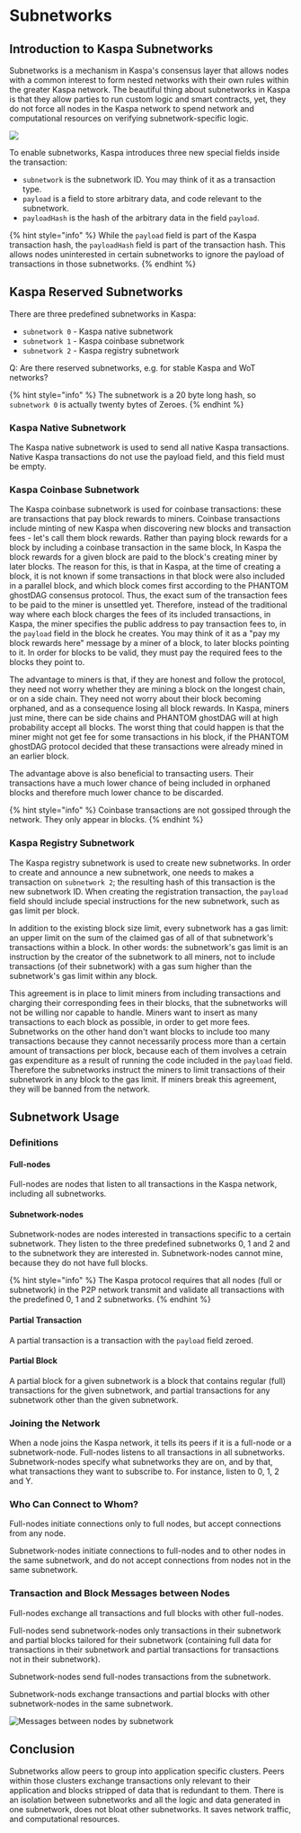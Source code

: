 # Subnetworks

## Introduction to Kaspa Subnetworks

Subnetworks is a mechanism in Kaspa's consensus layer that allows nodes with a common interest to form nested networks with their own rules within the greater Kaspa network. The beautiful thing about subnetworks in Kaspa is that they allow parties to run custom logic and smart contracts, yet, they do not force all nodes in the Kaspa network to spend network and computational resources on verifying subnetwork-specific logic.

![](../../.gitbook/assets/subnetworks-without-intersecting-sunbetworks.png)

To enable subnetworks, Kaspa introduces three new special fields inside the transaction:

* `subnetwork` is the subnetwork ID. You may think of it as a transaction type.
* `payload` is a field to store arbitrary data, and code relevant to the subnetwork.
* `payloadHash` is the hash of the arbitrary data in the field `payload`.

{% hint style="info" %}
While the `payload` field is part of the Kaspa transaction hash, the `payloadHash` field is part of the transaction hash. This allows nodes uninterested in certain subnetworks to ignore the payload of transactions in those subnetworks.
{% endhint %}

## Kaspa Reserved Subnetworks

There are three predefined subnetworks in Kaspa:

* `subnetwork 0` - Kaspa native subnetwork
* `subnetwork 1` - Kaspa coinbase subnetwork
* `subnetwork 2` - Kaspa registry subnetwork

Q: Are there reserved subnetworks, e.g. for stable Kaspa and WoT networks?

{% hint style="info" %}
The subnetwork is a 20 byte long hash, so `subnetwork 0` is actually twenty bytes of Zeroes.
{% endhint %}

### Kaspa Native Subnetwork

The Kaspa native subnetwork is used to send all native Kaspa transactions. Native Kaspa transactions do not use the payload field, and this field must be empty.

### Kaspa Coinbase Subnetwork

The Kaspa coinbase subnetwork is used for coinbase transactions: these are transactions that pay block rewards to miners. Coinbase transactions include minting of new Kaspa when discovering new blocks and transaction fees - let's call them block rewards. Rather than paying block rewards for a block by including a coinbase transaction in the same block, In Kaspa the block rewards for a given block are paid to the block's creating miner by later blocks. The reason for this, is that in Kaspa, at the time of creating a block, it is not known if some transactions in that block were also included in a parallel block, and which block comes first according to the PHANTOM ghostDAG consensus protocol. Thus, the exact sum of the transaction fees to be paid to the miner is unsettled yet. Therefore, instead of the traditional way where each block charges the fees of its included transactions, in Kaspa, the miner specifies the public address to pay transaction fees to, in the `payload` field in the block he creates. You may think of it as a "pay my block rewards here" message by a miner of a block, to later blocks pointing to it. In order for blocks to be valid, they must pay the required fees to the blocks they point to.

The advantage to miners is that, if they are honest and follow the protocol, they need not worry whether they are mining a block on the longest chain, or on a side chain. They need not worry about their block becoming orphaned, and as a consequence losing all block rewards. In Kaspa, miners just mine, there can be side chains and PHANTOM ghostDAG will at high probability accept all blocks. The worst thing that could happen is that the miner might not get fee for some transactions in his block, if the PHANTOM ghostDAG protocol decided that these transactions were already mined in an earlier block.

The advantage above is also beneficial to transacting users. Their transactions have a much lower chance of being included in orphaned blocks and therefore much lower chance to be discarded.

{% hint style="info" %}
Coinbase transactions are not gossiped through the network. They only appear in blocks.
{% endhint %}

### Kaspa Registry Subnetwork

The Kaspa registry subnetwork is used to create new subnetworks. In order to create and announce a new subnetwork, one needs to makes a transaction on `subnetwork 2`; the resulting hash of this transaction is the new subnetwork ID. When creating the registration transaction, the `payload` field should include special instructions for the new subnetwork, such as gas limit per block.

In addition to the existing block size limit, every subnetwork has a gas limit: an upper limit on the sum of the claimed gas of all of that subnetwork's transactions within a block. In other words: the subnetwork's gas limit is an instruction by the creator of the subnetwork to all miners, not to include transactions \(of their subnetwork\) with a gas sum higher than the subnetwork's gas limit within any block.

This agreement is in place to limit miners from including transactions and charging their corresponding fees in their blocks, that the subnetworks will not be willing nor capable to handle. Miners want to insert as many transactions to each block as possible, in order to get more fees. Subnetworks on the other hand don't want blocks to include too many transactions because they cannot necessarily process more than a certain amount of transactions per block, because each of them involves a cetrain gas expenditure as a result of running the code included in the `payload` field. Therefore the subnetworks instruct the miners to limit transactions of their subnetwork in any block to the gas limit. If miners break this agreement, they will be banned from the network.

## Subnetwork Usage

### Definitions

#### Full-nodes

Full-nodes are nodes that listen to all transactions in the Kaspa network, including all subnetworks.

#### Subnetwork-nodes

Subnetwork-nodes are nodes interested in transactions specific to a certain subnetwork. They listen to the three predefined subnetworks 0, 1 and 2 and to the subnetwork they are interested in. Subnetwork-nodes cannot mine, because they do not have full blocks.

{% hint style="info" %}
The Kaspa protocol requires that all nodes \(full or subnetwork\) in the P2P network transmit and validate all transactions with the predefined 0, 1 and 2 subnetworks.
{% endhint %}

#### Partial Transaction

A partial transaction is a transaction with the `payload` field zeroed.

#### Partial Block

A partial block for a given subnetwork is a block that contains regular \(full\) transactions for the given subnetwork, and partial transactions for any subnetwork other than the given subnetwork.

### Joining the Network

When a node joins the Kaspa network, it tells its peers if it is a full-node or a subnetwork-node. Full-nodes listens to all transactions in all subnetworks. Subnetwork-nodes specify what subnetworks they are on, and by that, what transactions they want to subscribe to. For instance, listen to 0, 1, 2 and Y.

### Who Can Connect to Whom?

Full-nodes initiate connections only to full nodes, but accept connections from any node.

Subnetwork-nodes initiate connections to full-nodes and to other nodes in the same subnetwork, and do not accept connections from nodes not in the same subnetwork.

### Transaction and Block Messages between Nodes

Full-nodes exchange all transactions and full blocks with other full-nodes.

Full-nodes send subnetwork-nodes only transactions in their subnetwork and partial blocks tailored for their subnetwork \(containing full data for transactions in their subnetwork and partial transactions for transactions not in their subnetwork\).

Subnetwork-nodes send full-nodes transactions from the subnetwork.

Subnetwork-nods exchange transactions and partial blocks with other subnetwork-nodes in the same subnetwork.

![Messages between nodes by subnetwork](../../.gitbook/assets/subnetworks-without-intersecting-sunbetworks-3.png)

## Conclusion

Subnetworks allow peers to group into application specific clusters. Peers within those clusters exchange transactions only relevant to their application and blocks stripped of data that is redundant to them. There is an isolation between subnetworks and all the logic and data generated in one subnetwork, does not bloat other subnetworks. It saves network traffic, and computational resources.

